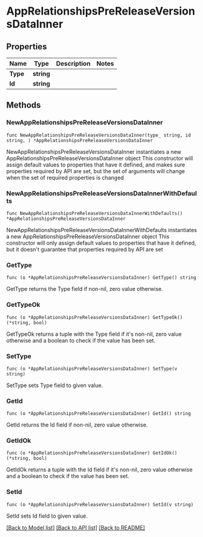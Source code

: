 # AppRelationshipsPreReleaseVersionsDataInner

## Properties

Name | Type | Description | Notes
------------ | ------------- | ------------- | -------------
**Type** | **string** |  | 
**Id** | **string** |  | 

## Methods

### NewAppRelationshipsPreReleaseVersionsDataInner

`func NewAppRelationshipsPreReleaseVersionsDataInner(type_ string, id string, ) *AppRelationshipsPreReleaseVersionsDataInner`

NewAppRelationshipsPreReleaseVersionsDataInner instantiates a new AppRelationshipsPreReleaseVersionsDataInner object
This constructor will assign default values to properties that have it defined,
and makes sure properties required by API are set, but the set of arguments
will change when the set of required properties is changed

### NewAppRelationshipsPreReleaseVersionsDataInnerWithDefaults

`func NewAppRelationshipsPreReleaseVersionsDataInnerWithDefaults() *AppRelationshipsPreReleaseVersionsDataInner`

NewAppRelationshipsPreReleaseVersionsDataInnerWithDefaults instantiates a new AppRelationshipsPreReleaseVersionsDataInner object
This constructor will only assign default values to properties that have it defined,
but it doesn't guarantee that properties required by API are set

### GetType

`func (o *AppRelationshipsPreReleaseVersionsDataInner) GetType() string`

GetType returns the Type field if non-nil, zero value otherwise.

### GetTypeOk

`func (o *AppRelationshipsPreReleaseVersionsDataInner) GetTypeOk() (*string, bool)`

GetTypeOk returns a tuple with the Type field if it's non-nil, zero value otherwise
and a boolean to check if the value has been set.

### SetType

`func (o *AppRelationshipsPreReleaseVersionsDataInner) SetType(v string)`

SetType sets Type field to given value.


### GetId

`func (o *AppRelationshipsPreReleaseVersionsDataInner) GetId() string`

GetId returns the Id field if non-nil, zero value otherwise.

### GetIdOk

`func (o *AppRelationshipsPreReleaseVersionsDataInner) GetIdOk() (*string, bool)`

GetIdOk returns a tuple with the Id field if it's non-nil, zero value otherwise
and a boolean to check if the value has been set.

### SetId

`func (o *AppRelationshipsPreReleaseVersionsDataInner) SetId(v string)`

SetId sets Id field to given value.



[[Back to Model list]](../README.md#documentation-for-models) [[Back to API list]](../README.md#documentation-for-api-endpoints) [[Back to README]](../README.md)


